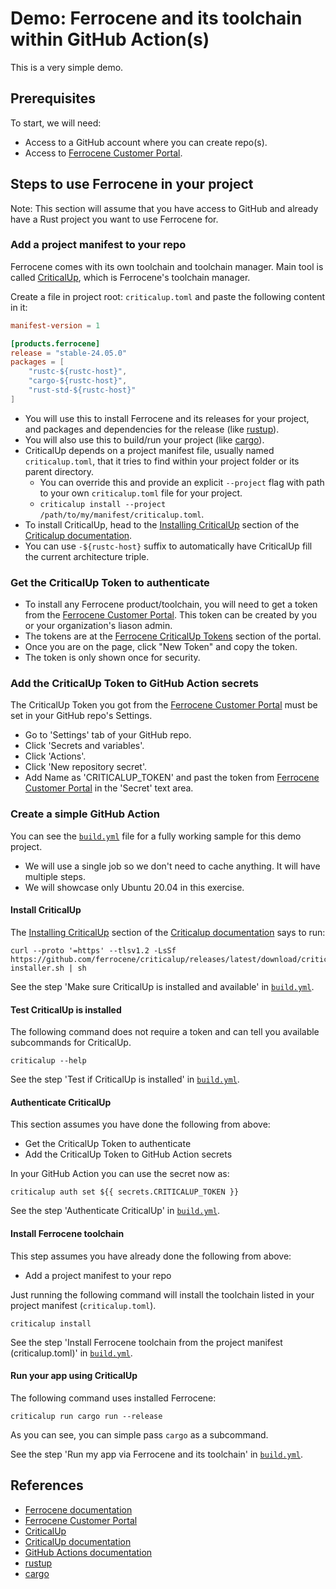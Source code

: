 # Demo: Ferrocene and its toolchain within GitHub Action(s)

This is a very simple demo.

## Prerequisites

To start, we will need:

- Access to a GitHub account where you can create repo(s).
- Access to [Ferrocene Customer Portal].

## Steps to use Ferrocene in your project

Note: This section will assume that you have access to GitHub and already have a Rust project you want to use Ferrocene for.

### Add a project manifest to your repo

Ferrocene comes with its own toolchain and toolchain manager. Main tool is called [CriticalUp], which is Ferrocene's toolchain manager. 

Create a file in project root: `criticalup.toml` and paste the following content in it:

```toml
manifest-version = 1

[products.ferrocene]
release = "stable-24.05.0"
packages = [
    "rustc-${rustc-host}",
    "cargo-${rustc-host}",
    "rust-std-${rustc-host}"
]
```

- You will use this to install Ferrocene and its releases for your project, and packages and dependencies for the release (like [rustup]).
- You will also use this to build/run your project (like [cargo]).
- CriticalUp depends on a project manifest file, usually named `criticalup.toml`, that it tries to find within your project folder or its parent directory.
    - You can override this and provide an explicit `--project` flag with path to your own `criticalup.toml` file for your project.
    - `criticalup install --project /path/to/my/manifest/criticalup.toml`.
- To install CriticalUp, head to the [Installing CriticalUp](https://criticalup.ferrocene.dev/install.html) section of the [Criticalup documentation].
- You can use `-${rustc-host}` suffix to automatically have CriticalUp fill the current architecture triple.

### Get the CriticalUp Token to authenticate

- To install any Ferrocene product/toolchain, you will need to get a token from the [Ferrocene Customer Portal]. This token can be created by you or your organization's liason admin. 
- The tokens are at the [Ferrocene CriticalUp Tokens] section of the portal.
- Once you are on the page, click "New Token" and copy the token. 
- The token is only shown once for security.

### Add the CriticalUp Token to GitHub Action secrets

The CriticalUp Token you got from the [Ferrocene Customer Portal] must be set in your GitHub repo's Settings.

- Go to 'Settings' tab of your GitHub repo.
- Click 'Secrets and variables'.
- Click 'Actions'.
- Click 'New repository secret'.
- Add Name as 'CRITICALUP_TOKEN' and past the token from [Ferrocene Customer Portal] in the 'Secret' text area.


### Create a simple GitHub Action

You can see the [`build.yml`](./.github/workflows/build.yml) file for a fully working sample for this demo project.

- We will use a single job so we don't need to cache anything. It will have multiple steps.
- We will showcase only Ubuntu 20.04 in this exercise.

#### Install CriticalUp

The [Installing CriticalUp](https://criticalup.ferrocene.dev/install.html) section of the [Criticalup documentation] says to run:

```shell
curl --proto '=https' --tlsv1.2 -LsSf https://github.com/ferrocene/criticalup/releases/latest/download/criticalup-installer.sh | sh
```

See the step 'Make sure CriticalUp is installed and available' in [`build.yml`](./.github/workflows/build.yml).

#### Test CriticalUp is installed

The following command does not require a token and can tell you available subcommands for CriticalUp.

```shell
criticalup --help 
```

See the step 'Test if CriticalUp is installed' in [`build.yml`](./.github/workflows/build.yml).

#### Authenticate CriticalUp

This section assumes you have done the following from above:

- Get the CriticalUp Token to authenticate
- Add the CriticalUp Token to GitHub Action secrets

In your GitHub Action you can use the secret now as:

```shell
criticalup auth set ${{ secrets.CRITICALUP_TOKEN }}
```

See the step 'Authenticate CriticalUp' in [`build.yml`](./.github/workflows/build.yml).

#### Install Ferrocene toolchain

This step assumes you have already done the following from above:

- Add a project manifest to your repo

Just running the following command will install the toolchain listed in your project manifest (`criticalup.toml`).

```shell
criticalup install
```

See the step 'Install Ferrocene toolchain from the project manifest (criticalup.toml)' in [`build.yml`](./.github/workflows/build.yml).

#### Run your app using CriticalUp

The following command uses installed Ferrocene:

```shell
criticalup run cargo run --release
```

As you can see, you can simple pass `cargo` as a subcommand.

See the step 'Run my app via Ferrocene and its toolchain' in [`build.yml`](./.github/workflows/build.yml).

## References

- [Ferrocene documentation]
- [Ferrocene Customer Portal]
- [CriticalUp]
- [CriticalUp documentation]
- [GitHub Actions documentation](https://docs.github.com/en/actions)
- [rustup]
- [cargo]

[CriticalUp]: https://github.com/ferrocene/criticalup
[CriticalUp documentation]: https://criticalup.ferrocene.dev/index.html
[Ferrocene Customer Portal]: https://customers.ferrocene.dev
[Ferrocene CriticalUp Tokens]: https://customers.ferrocene.dev/users/tokens
[Ferrocene documentation]: https://public-docs.ferrocene.dev/main/index.html
[rustup]: https://rustup.rs/
[cargo]: https://doc.rust-lang.org/cargo/
